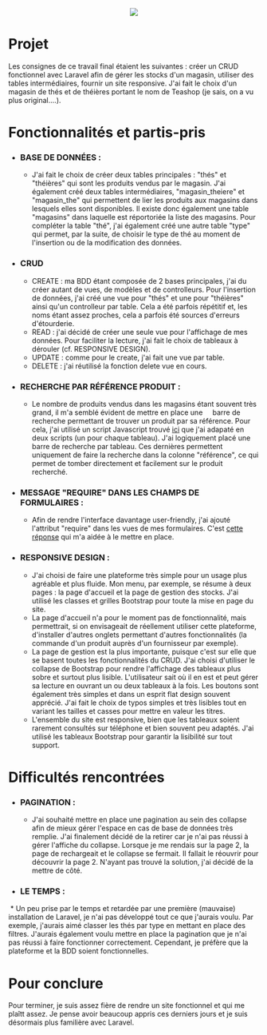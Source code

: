 <p align="center"><img src="https://laravel.com/assets/img/components/logo-laravel.svg"></p>


# Projet

Les consignes de ce travail final étaient les suivantes : créer un CRUD fonctionnel avec Laravel afin de gérer les stocks d'un magasin, utiliser des tables intermédiaires, fournir un site responsive. J'ai fait le choix d'un magasin de thés et de théières portant le nom de Teashop (je sais, on a vu plus original....).


# Fonctionnalités et partis-pris

- ### BASE DE DONNÉES :
  * J'ai fait le choix de créer deux tables principales : "thés" et "théières" qui sont les produits vendus par le magasin. 
    J'ai également créé deux tables intermédiaires, "magasin_theiere" et "magasin_the" qui permettent de lier les produits aux  magasins dans lesquels elles sont disponibles. Il existe donc également une table "magasins" dans laquelle est réportoriée la liste des magasins. Pour compléter la table "thé", j'ai également créé une autre table "type" qui permet, par la suite, de choisir le type de thé au moment de l'insertion ou de la modification des données.

- ### CRUD
  * CREATE : ma BDD étant composée de 2 bases principales, j'ai du créer autant de vues, de modèles et de controlleurs. Pour l'insertion de données, j'ai créé une vue pour "thés" et une pour "théières" ainsi qu'un controlleur par table. Cela a été parfois répétitif et, les noms étant assez proches, cela a parfois été sources d'erreurs d'étourderie.
  * READ : j'ai décidé de créer une seule vue pour l'affichage de mes données. Pour faciliter la lecture, j'ai fait le choix de tableaux à dérouler (cf. RESPONSIVE DESIGN). 
  * UPDATE : comme pour le create, j'ai fait une vue par table. 
  * DELETE : j'ai réutilisé la fonction delete vue en cours. 
  
- ### RECHERCHE PAR RÉFÉRENCE PRODUIT :
    * Le nombre de produits vendus dans les magasins étant souvent très grand, il m'a semblé évident de mettre en place une     barre de recherche permettant de trouver un produit par sa référence. Pour cela, j'ai utilisé un script Javascript trouvé <a href="https://www.w3schools.com/howto/howto_js_filter_lists.asp">ici</a> que j'ai adapaté en deux scripts (un pour chaque tableau). J'ai logiquement placé une barre de recherche par tableau. Ces dernières permettent uniquement de faire la recherche dans la colonne "référence", ce qui permet de tomber directement et facilement sur le produit recherché.


- ### MESSAGE "REQUIRE" DANS LES CHAMPS DE FORMULAIRES :
     * Afin de rendre l'interface davantage user-friendly, j'ai ajouté l'attribut "require" dans les vues de mes formulaires. C'est <a href="https://stackoverflow.com/questions/24405524/how-to-set-form-input-required-attribute-in-laravel-4"> cette réponse</a> qui m'a aidée à le mettre en place.
  
  
- ### RESPONSIVE DESIGN : 
   * J'ai choisi de faire une plateforme très simple pour un usage plus agréable et plus fluide. Mon menu, par exemple, se résume à deux pages : la page d'accueil et la page de gestion des stocks. J'ai utilisé les classes et grilles Bootstrap pour toute la mise en page du site.
    * La page d'accueil n'a pour le moment pas de fonctionnalité, mais permettrait, si on envisageait de réellement utiliser cette plateforme, d'installer d'autres onglets permettant d'autres fonctionnalités (la commande d'un produit auprès d'un fournisseur par exemple).
     * La page de gestion est la plus importante, puisque c'est sur elle que se basent toutes les fonctionnalités du CRUD. J'ai choisi d'utiliser le collapse de Bootstrap pour rendre l'affichage des tableaux plus sobre et surtout plus lisible. L'utilisateur sait où il en est et peut gérer sa lecture en ouvrant un ou deux tableaux à la fois. Les boutons sont également très simples et dans un esprit flat design souvent apprécié.
    J'ai fait le choix de typos simples et très lisibles tout en variant les tailles et casses pour mettre en valeur les titres.
     * L'ensemble du site est responsive, bien que les tableaux soient rarement consultés sur téléphone et bien souvent peu adaptés. J'ai utilisé les tableaux Bootstrap pour garantir la lisibilité sur tout support. 

# Difficultés rencontrées

- ### PAGINATION :

  * J'ai souhaité mettre en place une pagination au sein des collapse afin de mieux gérer l'espace en cas de base de données très remplie. J'ai finalement décidé de la retirer car je n'ai pas réussi à gérer l'affiche du collapse. Lorsque je me rendais sur la page 2, la page de rechargeait et le collapse se fermait. Il fallait le réouvrir pour découvrir la page 2. N'ayant pas trouvé la solution, j'ai décidé de la mettre de côté. 
     
- ### LE TEMPS :
  * Un peu prise par le temps et retardée par une première (mauvaise) installation de Laravel, je n'ai pas développé tout ce que j'aurais voulu. Par exemple, j'aurais aimé classer les thés par type en mettant en place des filtres. J'aurais également voulu mettre en place la pagination que je n'ai pas réussi à faire fonctionner correctement. Cependant, je préfère que la plateforme et la BDD soient fonctionnelles. 
  
  
 # Pour conclure
  
  Pour terminer, je suis assez fière de rendre un site fonctionnel et qui me plaîtt assez. 
  Je pense avoir beaucoup appris ces derniers jours et je suis désormais plus familière avec Laravel.
 
  
  
